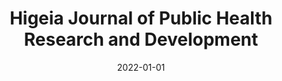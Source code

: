 ---
date: 2022-01-01
##
title:    Higeia Journal of Public Health Research and Development 
## Titel der Publikation, beispielweise The Lancet.
##
authors: 'Puspitasari, G, Nurlistyani, DP, Hartono, F, et al.'
##
status:   default
##
en:
  subtitle:   'Vitamin D Deficiency with Mortality Rate of Hospitalized COVID-19 Patients'
  ##
  description: 'Globally, Coronavirus Disease–19 (COVID–19) pandemics have led to 4.2 million deaths. Vitamin D deficiency is suspected as one factor of COVID-19 high mortality. This study aims to analyze the relationship between vitamin D deficiency and COVID-19 mortality rate. This research is a systematic review study conducted in April - June 2021, at Public Health and Preventive Medicine Department, FK Unair Surabaya. By using Pubmed and Science Direct, we found a total of 86 related scientific articles. An analysis was performed using the Preferred Reporting Items for Systematic Review and Meta-Analysis (PRISMA) method with 17 articles qualified for further analysis. A total of two articles that fulfilled eligibility criteria were included in this study. One article found that vitamin D deficiency was associated with mortality in hospitalized COVID-19 patients, while another article found that vitamin D deficiency was associated with COVID-19 mortality in patients over 65 years old. This study concludes that vitamin D deficiency is associated with COVID-19 mortality rates. '
  ## 
  tags:    [mortality, vitamin D]
## 
de: 
  ##
  subtitle:   'Vitamin-D-Mangel und Sterblichkeitsrate bei hospitalisierten COVID-19-Patienten'
  ##
  description: 'Die Coronavirus-Krankheit-19 (COVID-19) hat weltweit zu 4,2 Millionen Todesfällen geführt. Vitamin-D-Mangel wird als ein Faktor für die hohe Sterblichkeitsrate bei COVID-19 vermutet. Ziel dieser Studie ist es, den Zusammenhang zwischen Vitamin-D-Mangel und der COVID-19-Sterblichkeitsrate zu analysieren. Bei dieser Untersuchung handelt es sich um eine systematische Übersichtsstudie, die zwischen April und Juni 2021 in der Abteilung für öffentliche Gesundheit und Präventivmedizin der FK Unair Surabaya durchgeführt wurde. Durch die Nutzung von Pubmed und Science Direct fanden wir insgesamt 86 verwandte wissenschaftliche Artikel. Die Analyse wurde nach der PRISMA-Methode (Preferred Reporting Items for Systematic Review and Meta-Analysis) durchgeführt, wobei 17 Artikel für die weitere Analyse in Frage kamen. Insgesamt wurden zwei Artikel, die die Zulassungskriterien erfüllten, in diese Studie aufgenommen. In einem Artikel wurde festgestellt, dass Vitamin-D-Mangel mit der Sterblichkeit bei hospitalisierten COVID-19-Patienten verbunden war, während in einem anderen Artikel festgestellt wurde, dass Vitamin-D-Mangel mit der COVID-19-Mortalität bei Patienten über 65 Jahren verbunden war. Diese Studie kommt zu dem Schluss, dass ein Vitamin-D-Mangel mit der COVID-19-Sterblichkeitsrate verbunden ist. '
  ## 
  ##
  tags:     [Sterblichkeit, Vitamin D]
##
group:  "Treatments"
##
credit:      https://doi.org/10.15294/higeia/v6i1.49618
##
## 2020-09-30_10.1038_s41590-020-00808-x.md
---